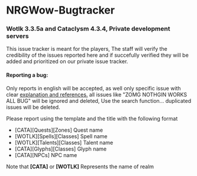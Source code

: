 # NRGWow-Bugtracker
### Wotlk 3.3.5a and Cataclysm 4.3.4, Private development servers
This issue tracker is meant for the players, The staff will verify the credibility of the issues reported here
and if succefully verified they will be added and prioritized on our private issue tracker.

#### Reporting a bug:
Only reports in english will be accepted, as well only specific issue with clear [explanation and references.](https://github.com/NRG-Wow/NRGWow-Bugtracker/blob/master/.github/ISSUE_TEMPLATE/bug_report.md)
all issues like "ZOMG NOTHGIN WORKS ALL BUG" will be ignored and deleted, Use the search function... duplicated issues will be deleted.

Please report using the template and the title with the following format
* [CATA][Quests][Zones] Quest name
* [WOTLK][Spells][Classes] Spell name
* [WOTLK][Talents][Classes] Talent name
* [CATA][Glyphs][Classes] Glyph name
* [CATA][NPCs] NPC name

Note that **[CATA]** or **[WOTLK]** Represents the name of realm

